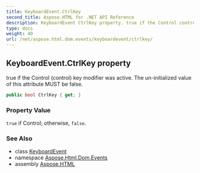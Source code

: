 ```yaml
---
title: KeyboardEvent.CtrlKey
second_title: Aspose.HTML for .NET API Reference
description: KeyboardEvent CtrlKey property. true if the Control control key modifier was active. The un-initialized value of this attribute MUST be false
type: docs
weight: 40
url: /net/aspose.html.dom.events/keyboardevent/ctrlkey/
---
```

## KeyboardEvent.CtrlKey property

true if the Control (control) key modifier was active. The un-initialized value of this attribute MUST be false.

```csharp
public bool CtrlKey { get; }
```

### Property Value

`true` if Control; otherwise, `false`.

### See Also

* class [KeyboardEvent](../)
* namespace [Aspose.Html.Dom.Events](../../../aspose.html.dom.events/)
* assembly [Aspose.HTML](../../../)
